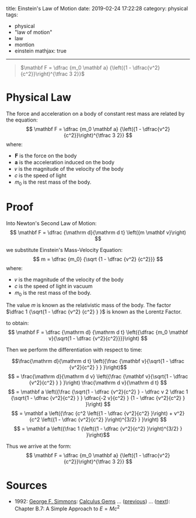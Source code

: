 title: Einstein's Law of Motion 
date: 2019-02-24 17:22:28
category: physical
tags:
 - physical
 - "law of motion"
 - law
 - montion
 - einstein
mathjax: true
---
> $\mathbf F = \dfrac {m_0 \mathbf a} {\left({1 - \dfrac{v^2}{c^2}}\right)^{\tfrac 3 2}}$

<!-- more -->

# Physical Law
The force and acceleration on a body of constant rest mass are related by the equation:
$$
\mathbf F = \dfrac {m_0 \mathbf a} {\left({1 - \dfrac{v^2}{c^2}}\right)^{\tfrac 3 2}}
$$
where:
- 𝐅 is the force on the body
- 𝐚 is the acceleration induced on the body
- 𝑣 is the magnitude of the velocity of the body
- 𝑐 is the speed of light
- 𝑚<sub>0</sub> is the rest mass of the body.

# Proof
Into Newton's Second Law of Motion:
$$
\mathbf F = \dfrac {\mathrm d}{\mathrm d t} \left({m \mathbf v}\right)
$$

we substitute Einstein's Mass-Velocity Equation:
$$
m = \dfrac {m_0} {\sqrt {1 - \dfrac {v^2} {c^2}}}
$$
where:
- 𝑣 is the magnitude of the velocity of the body
- 𝑐 is the speed of light in vacuum
- 𝑚<sub>0</sub> is the rest mass of the body.

The value 𝑚 is known as the relativistic mass of the body.
The factor $\dfrac 1 {\sqrt{1 - \dfrac {v^2} {c^2} } }$ is known as the Lorentz Factor.

to obtain:
$$
\mathbf F = \dfrac {\mathrm d} {\mathrm d t} \left({\dfrac {m_0 \mathbf v}{\sqrt{1 - \dfrac {v^2}{c^2}}}}\right)
$$

Then we perform the differentiation with respect to time:

$$\frac{\mathrm d}{\mathrm d t} \left({\frac {\mathbf v}{\sqrt{1 - \dfrac {v^2}{c^2} } } }\right)$$ $$ = \frac{\mathrm d}{\mathrm d v} \left({\frac {\mathbf v}{\sqrt{1 - \dfrac {v^2}{c^2} } } }\right) \frac{\mathrm d v}{\mathrm d t} $$
$$ = \mathbf a \left({\frac {\sqrt{1 - \dfrac {v^2}{c^2} } - \dfrac v 2 \dfrac 1 {\sqrt{1 - \dfrac {v^2}{c^2} } } \dfrac{-2 v}{c^2} } {1 - \dfrac {v^2}{c^2} } }\right) $$
$$ = \mathbf a \left({\frac {c^2 \left({1 - \dfrac {v^2}{c^2} }\right) + v^2} {c^2 \left({1 - \dfrac {v^2}{c^2} }\right)^{3/2} } }\right) $$
$$ = \mathbf a \left({\frac 1 {\left({1 - \dfrac {v^2}{c^2} }\right)^{3/2} } }\right)$$

Thus we arrive at the form:
$$
\mathbf F = \dfrac {m_0 \mathbf a} {\left({1 - \dfrac{v^2}{c^2}}\right)^{\tfrac 3 2}}
$$


# Sources
- 1992: [George F. Simmons](https://proofwiki.org/wiki/Mathematician:George_F._Simmons): [Calculus Gems](https://proofwiki.org/wiki/Book:George_F._Simmons/Calculus_Gems) ... ([previous](https://proofwiki.org/wiki/Definition:Linear_Momentum)) ... ([next](https://proofwiki.org/wiki/Einstein%27s_Law_of_Motion)): Chapter B.7: A Simple Approach to $E = M c^2$


